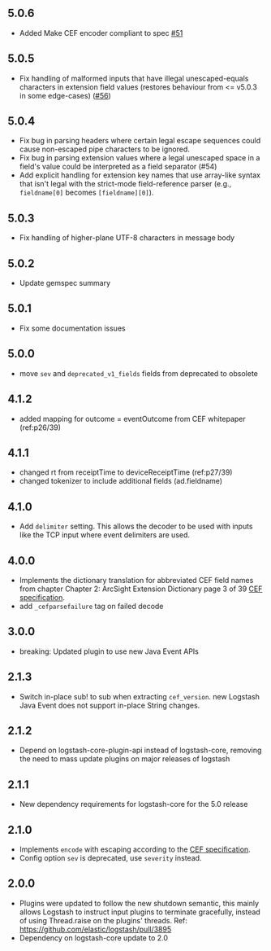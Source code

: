 ## 5.0.6
  - Added Make CEF encoder compliant to spec [#51](https://github.com/logstash-plugins/logstash-codec-cef/pull/51)

## 5.0.5
 - Fix handling of malformed inputs that have illegal unescaped-equals characters in extension field values (restores behaviour from <= v5.0.3 in some edge-cases) ([#56](https://github.com/logstash-plugins/logstash-codec-cef/issues/56))

## 5.0.4
 - Fix bug in parsing headers where certain legal escape sequences could cause non-escaped pipe characters to be ignored.
 - Fix bug in parsing extension values where a legal unescaped space in a field's value could be interpreted as a field separator (#54)
 - Add explicit handling for extension key names that use array-like syntax that isn't legal with the strict-mode field-reference parser (e.g., `fieldname[0]` becomes `[fieldname][0]`).

## 5.0.3
 - Fix handling of higher-plane UTF-8 characters in message body

## 5.0.2
  - Update gemspec summary

## 5.0.1
  - Fix some documentation issues

## 5.0.0
 - move `sev` and `deprecated_v1_fields` fields from deprecated to obsolete

## 4.1.2
 - added mapping for outcome = eventOutcome from CEF whitepaper (ref:p26/39)

## 4.1.1
 - changed rt from receiptTime to deviceReceiptTime (ref:p27/39)
 - changed tokenizer to include additional fields (ad.fieldname)

## 4.1.0
 - Add `delimiter` setting. This allows the decoder to be used with inputs like the TCP input where event delimiters are used.

## 4.0.0
 - Implements the dictionary translation for abbreviated CEF field names from chapter Chapter 2: ArcSight Extension Dictionary page 3 of 39 [CEF specification](https://protect724.hp.com/docs/DOC-1072).
 - add `_cefparsefailure` tag on failed decode

## 3.0.0
 - breaking: Updated plugin to use new Java Event APIs

## 2.1.3
 - Switch in-place sub! to sub when extracting `cef_version`. new Logstash Java Event does not support in-place String changes.

## 2.1.2
 - Depend on logstash-core-plugin-api instead of logstash-core, removing the need to mass update plugins on major releases of logstash

## 2.1.1
 - New dependency requirements for logstash-core for the 5.0 release

## 2.1.0
 - Implements `encode` with escaping according to the [CEF specification](https://protect724.hp.com/docs/DOC-1072).
 - Config option `sev` is deprecated, use `severity` instead.

## 2.0.0
 - Plugins were updated to follow the new shutdown semantic, this mainly allows Logstash to instruct input plugins to terminate gracefully,
   instead of using Thread.raise on the plugins' threads. Ref: https://github.com/elastic/logstash/pull/3895
 - Dependency on logstash-core update to 2.0

